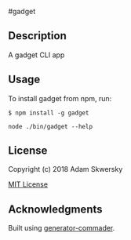 #gadget

## Description

A gadget CLI app

## Usage

To install gadget from npm, run:

```
$ npm install -g gadget
```

```node ./bin/gadget --help```

## License

Copyright (c) 2018 Adam Skwersky

[MIT License](http://en.wikipedia.org/wiki/MIT_License)

## Acknowledgments

Built using [generator-commader](https://github.com/Hypercubed/generator-commander).
